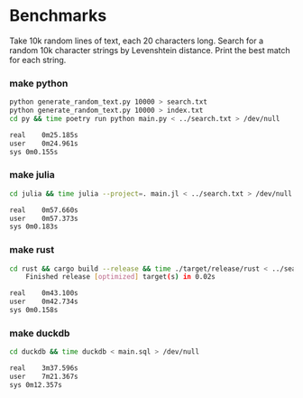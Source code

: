 # Benchmarks
Take 10k random lines of text, each 20 characters long. Search for a random 10k character strings by Levenshtein distance. Print the best match for each string.

### make python
```bash
python generate_random_text.py 10000 > search.txt
python generate_random_text.py 10000 > index.txt
cd py && time poetry run python main.py < ../search.txt > /dev/null

real	0m25.185s
user	0m24.961s
sys	0m0.155s
```

### make julia
```bash
cd julia && time julia --project=. main.jl < ../search.txt > /dev/null

real	0m57.660s
user	0m57.373s
sys	0m0.183s
```

### make rust
```bash
cd rust && cargo build --release && time ./target/release/rust < ../search.txt > /dev/null
    Finished release [optimized] target(s) in 0.02s

real	0m43.100s
user	0m42.734s
sys	0m0.158s
```

### make duckdb
```bash
cd duckdb && time duckdb < main.sql > /dev/null

real	3m37.596s
user	7m21.367s
sys	0m12.357s
```
